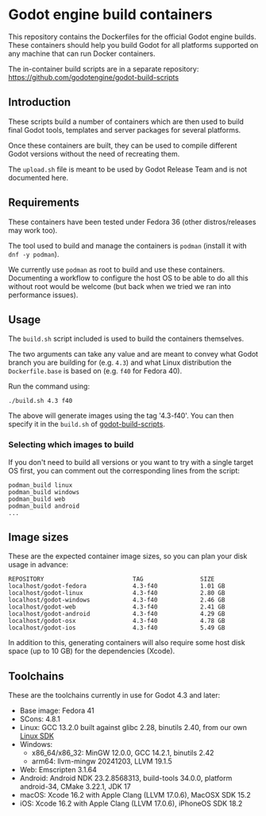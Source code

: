 # Godot engine build containers

This repository contains the Dockerfiles for the official Godot engine builds.
These containers should help you build Godot for all platforms supported on
any machine that can run Docker containers.

The in-container build scripts are in a separate repository:
https://github.com/godotengine/godot-build-scripts


## Introduction

These scripts build a number of containers which are then used to build final
Godot tools, templates and server packages for several platforms.

Once these containers are built, they can be used to compile different Godot
versions without the need of recreating them.

The `upload.sh` file is meant to be used by Godot Release Team and is not
documented here.


## Requirements

These containers have been tested under Fedora 36 (other distros/releases may work too).

The tool used to build and manage the containers is `podman` (install it with `dnf -y podman`).

We currently use `podman` as root to build and use these containers. Documenting a workflow to
configure the host OS to be able to do all this without root would be welcome (but back when we
tried we ran into performance issues).


## Usage

The `build.sh` script included is used to build the containers themselves.

The two arguments can take any value and are meant to convey what Godot branch
you are building for (e.g. `4.3`) and what Linux distribution the `Dockerfile.base`
is based on (e.g. `f40` for Fedora 40).

Run the command using:

    ./build.sh 4.3 f40

The above will generate images using the tag '4.3-f40'.
You can then specify it in the `build.sh` of
[godot-build-scripts](https://github.com/godotengine/godot-build-scripts).


### Selecting which images to build

If you don't need to build all versions or you want to try with a single target OS first,
you can comment out the corresponding lines from the script:

    podman_build linux
    podman_build windows
    podman_build web
    podman_build android
    ...


## Image sizes

These are the expected container image sizes, so you can plan your disk usage in advance:

    REPOSITORY                         TAG                SIZE
    localhost/godot-fedora             4.3-f40            1.01 GB
    localhost/godot-linux              4.3-f40            2.80 GB
    localhost/godot-windows            4.3-f40            2.46 GB
    localhost/godot-web                4.3-f40            2.41 GB
    localhost/godot-android            4.3-f40            4.29 GB
    localhost/godot-osx                4.3-f40            4.78 GB
    localhost/godot-ios                4.3-f40            5.49 GB

In addition to this, generating containers will also require some host disk space
(up to 10 GB) for the dependencies (Xcode).


## Toolchains

These are the toolchains currently in use for Godot 4.3 and later:

- Base image: Fedora 41
- SCons: 4.8.1
- Linux: GCC 13.2.0 built against glibc 2.28, binutils 2.40, from our own [Linux SDK](https://github.com/godotengine/buildroot)
- Windows:
  * x86_64/x86_32: MinGW 12.0.0, GCC 14.2.1, binutils 2.42
  * arm64: llvm-mingw 20241203, LLVM 19.1.5
- Web: Emscripten 3.1.64
- Android: Android NDK 23.2.8568313, build-tools 34.0.0, platform android-34, CMake 3.22.1, JDK 17
- macOS: Xcode 16.2 with Apple Clang (LLVM 17.0.6), MacOSX SDK 15.2
- iOS: Xcode 16.2 with Apple Clang (LLVM 17.0.6), iPhoneOS SDK 18.2
